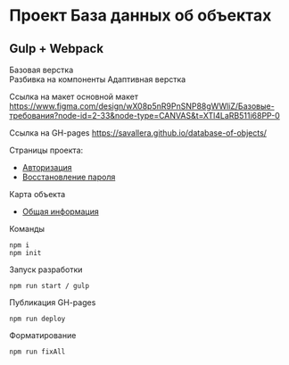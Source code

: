 # Проект База данных об объектах
## Gulp + Webpack
Базовая верстка <br/>
Разбивка на компоненты
Адаптивная верстка

Ссылка на макет основной макет https://www.figma.com/design/wX08p5nR9PnSNP88gWWliZ/Базовые-требования?node-id=2-33&node-type=CANVAS&t=XTl4LaRB511i68PP-0

Ссылка на GH-pages https://savallera.github.io/database-of-objects/

Страницы проекта:

* [Авторизация](https://savallera.github.io/database-of-objects/auth.html)
* [Восстановление пароля](https://savallera.github.io/database-of-objects/resume.html)

Карта объекта

* [Общая информация](https://savallera.github.io/database-of-objects/main-info.html)

Команды

```
npm i
npm init

```

Запуск разработки

`npm run start / gulp`

Публикация GH-pages

`npm run deploy`

Форматирование

`npm run fixAll`